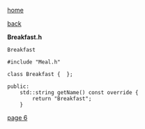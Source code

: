 [home](./page01.md)

[back](./page04.md)

**Breakfast.h**

```
Breakfast
```


```
#include "Meal.h"
```

```
class Breakfast {  };
```

```
public:
    std::string getName() const override {
        return "Breakfast";
    }
```


[page 6](./page06.md)
